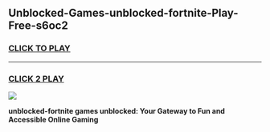 
## Unblocked-Games-unblocked-fortnite-Play-Free-s6oc2
<h3>
<a href="https://premium76.site?title=unblocked-fortnite&ref=10A">CLICK TO PLAY</a></h3>
<hr>

<h3>
<a href="https://premium76.site?title=unblocked-fortnite&ref=10A">CLICK 2 PLAY</a>
  
</h3>

<a href="https://premium76.site?title=unblocked-fortnite&ref=10A"><img src="https://clearcache.store/games.png"></a>


**unblocked-fortnite games unblocked: Your Gateway to Fun and Accessible Online Gaming**
